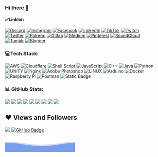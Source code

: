 ### Hi there 👋

#### ✅Linkler:
[![Discord](https://img.shields.io/badge/Discord-%237289DA.svg?logo=discord&logoColor=white)](https://discord.gg/ykHSqfQ) [![Instagram](https://img.shields.io/badge/Instagram-%23E4405F.svg?logo=Instagram&logoColor=white)](https://instagram.com/emrecellebi) [![Facebook](https://img.shields.io/badge/Facebook-%233a5998.svg?logo=facebook&logoColor=white)](https://www.facebook.com/emrecellebi) [![LinkedIn](https://img.shields.io/badge/LinkedIn-%230077B5.svg?logo=linkedin&logoColor=white)](https://linkedin.com/in/emrecellebi) [![TikTok](https://img.shields.io/badge/TikTok-%23000000.svg?logo=TikTok&logoColor=white)](https://tiktok.com/@emrecellebi) [![Twitch](https://img.shields.io/badge/Twitch-%239146FF.svg?logo=Twitch&logoColor=white)](https://twitch.tv/emrecellebi) [![Twitter](https://img.shields.io/badge/Twitter-%23000000.svg?logo=x&logoColor=white)](https://twitter.com/emrecellebi) [![Patreon](https://img.shields.io/badge/Patreon-%23F96854.svg?logo=patreon&logoColor=black)](https://www.patreon.com/emrecelebi) [![Gitlab](https://img.shields.io/badge/Gitlab-%23FC6D26.svg?logo=gitlab&logoColor=white)](https://gitlab.com/emrecellebi) [![Medium](https://img.shields.io/badge/Medium-%23000000.svg?logo=medium&logoColor=white)](https://medium.com/@emrecellebi) [![Pinterest](https://img.shields.io/badge/Pinterest-%23ff0000.svg?logo=pinterest&logoColor=white)](https://pinterest.com/emrecellebi) [![SoundCloud](https://img.shields.io/badge/SoundCloud-%23ff3300.svg?logo=soundcloud&logoColor=white)](https://soundcloud.com/emrecellebi) [![Tumblr](https://img.shields.io/badge/Tumblr-%2334526f.svg?logo=tumblr&logoColor=white)](https://emrecellebi.tumblr.com) [![Blogger](https://img.shields.io/badge/Blogger-%23fc4f08.svg?logo=blogger&logoColor=white)](https://unexpectedxxx.blogspot.com)

### 💻Tech Stack:
![AWS](https://img.shields.io/badge/AWS-%23FF9900.svg?style=for-the-badge&logo=amazon-aws&logoColor=white) ![Cloudflare](https://img.shields.io/badge/Cloudflare-F38020?style=for-the-badge&logo=Cloudflare&logoColor=white) ![Shell Script](https://img.shields.io/badge/shell_script-%23121011.svg?style=for-the-badge&logo=gnu-bash&logoColor=white) ![JavaScript](https://img.shields.io/badge/javascript-%23323330.svg?style=for-the-badge&logo=javascript&logoColor=%23F7DF1E) ![C++](https://img.shields.io/badge/c++-%2300599C.svg?style=for-the-badge&logo=c%2B%2B&logoColor=white) ![Java](https://img.shields.io/badge/java-%23ED8B00.svg?style=for-the-badge&logo=java&logoColor=white) ![Python](https://img.shields.io/badge/python-3670A0?style=for-the-badge&logo=python&logoColor=ffdd54) ![UNITY](https://img.shields.io/badge/Unity-%2320232a.svg?style=for-the-badge&logo=unity&logoColor=white) ![Nginx](https://img.shields.io/badge/nginx-%23009639.svg?style=for-the-badge&logo=nginx&logoColor=white) ![Adobe Photoshop](https://img.shields.io/badge/adobephotoshop-%2331A8FF.svg?style=for-the-badge&logo=adobephotoshop&logoColor=white) ![LINUX](https://img.shields.io/badge/Linux-FCC624?style=for-the-badge&logo=linux&logoColor=black) ![Arduino](https://img.shields.io/badge/-Arduino-00979D?style=for-the-badge&logo=Arduino&logoColor=white) ![Docker](https://img.shields.io/badge/docker-%230db7ed.svg?style=for-the-badge&logo=docker&logoColor=white) ![Raspberry Pi](https://img.shields.io/badge/-RaspberryPi-C51A4A?style=for-the-badge&logo=Raspberry-Pi) ![Postman](https://img.shields.io/badge/Postman-FF6C37?style=for-the-badge&logo=postman&logoColor=white) ![Static Badge](https://img.shields.io/badge/VuePress-%23323330.svg?style=for-the-badge&logo=Vue.js&logoColor=%234fc08d)

### 📊 GitHub Stats:
![](https://github-readme-stats.vercel.app/api?username=emrecellebi&theme=dark&hide_border=true&include_all_commits=true&count_private=true)
![](https://github-readme-streak-stats.herokuapp.com/?user=emrecellebi&theme=dark&hide_border=true)
![](https://github-readme-stats.vercel.app/api/top-langs/?username=emrecellebi&theme=dark&hide_border=true&include_all_commits=true&count_private=true&layout=compact)
![](https://github-profile-summary-cards.vercel.app/api/cards/stats?username=emrecellebi&theme=2077)
![](https://github-profile-summary-cards.vercel.app/api/cards/most-commit-language?username=emrecellebi&theme=2077)
![](https://github-profile-summary-cards.vercel.app/api/cards/repos-per-language?username=emrecellebi&theme=2077)
![](https://github-profile-summary-cards.vercel.app/api/cards/productive-time?username=emrecellebi&theme=2077)
![](https://github-profile-summary-cards.vercel.app/api/cards/profile-details?username=emrecellebi&theme=2077)
![](https://github-readme-activity-graph.vercel.app/graph?username=emrecellebi&theme=synthwave-84)

## ❤ Views and Followers

<a href="#">
    <img src="https://komarev.com/ghpvc/?username=emrecellebi">
</a>
<a href="#"><img src="https://img.shields.io/github/followers/emrecellebi?label=Followers&style=social" alt="GitHub Badge"></a>


![](https://raw.githubusercontent.com/emrecellebi/emrecellebi/main/bottom_header.svg)

